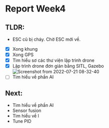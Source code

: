 # Report Week4
## TLDR:
- ESC cũ bị cháy. Chờ ESC mới về.
- [X] Xong khung
- [X] Xong GPS
- [x] Tìm hiểu sơ các thư viện lập trình drone
- [x] Lập trình drone đơn giản bằng SITL, Gazebo
![Screenshot from 2022-07-21 08-32-40](https://user-images.githubusercontent.com/103067723/180110561-cfdb63c8-c764-48b0-b9fc-6290b1162379.png)
- [ ] Tìm hiểu về phần AI

## Next:
- Tìm hiểu về phần AI
- Sensor fusion
- Tìm hiểu về l
- Tune PID
